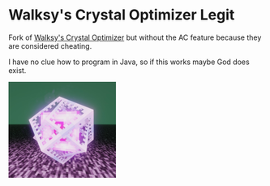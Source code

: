 # Walksy's Crystal Optimizer Legit

Fork of [Walksy's Crystal Optimizer](https://github.com/Walksy/WalksyCrystalOptimizer) but without the AC feature because they are considered cheating.

I have no clue how to program in Java, so if this works maybe God does exist.

![alt text](src/main/resources/assets/optimizer/icon.png)